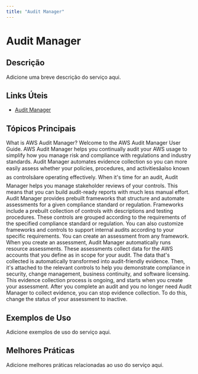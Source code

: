 ```yaml
---
title: "Audit Manager"
---
```


# Audit Manager

## Descrição

Adicione uma breve descrição do serviço aqui.

## Links Úteis

- [Audit Manager](https://docs.aws.amazon.com/audit-manager/latest/userguide/what-is.html)

## Tópicos Principais

What is AWS Audit Manager?
Welcome to the AWS Audit Manager User
    Guide.
AWS Audit Manager helps you continually audit your AWS usage to simplify how you manage risk and
    compliance with regulations and industry standards. Audit Manager automates evidence collection so you
    can more easily assess whether your policies, procedures, and activitiesâalso known as controlsâare operating effectively. When it's time for an audit, Audit Manager
    helps you manage stakeholder reviews of your controls. This means that you can build audit-ready
    reports with much less manual effort.
Audit Manager provides prebuilt frameworks that structure and automate assessments for a given
    compliance standard or regulation. Frameworks include a prebuilt collection of controls with
    descriptions and testing procedures. These controls are grouped according to the requirements of
    the specified compliance standard or regulation. You can also customize frameworks and controls
    to support internal audits according to your specific requirements. 
You can create an assessment from any framework. When you create an assessment, Audit Manager
    automatically runs resource assessments. These assessments collect data for the AWS accounts
    that you define as in scope for your audit. The data that's collected is automatically
    transformed into audit-friendly evidence. Then, it's attached to the relevant controls to help
    you demonstrate compliance in security, change management, business continuity, and software
    licensing. This evidence collection process is ongoing, and starts when you create your
    assessment. After you complete an audit and you no longer need Audit Manager to collect evidence, you can
    stop evidence collection. To do this, change the status of your assessment to inactive. 

## Exemplos de Uso

Adicione exemplos de uso do serviço aqui.

## Melhores Práticas

Adicione melhores práticas relacionadas ao uso do serviço aqui.
